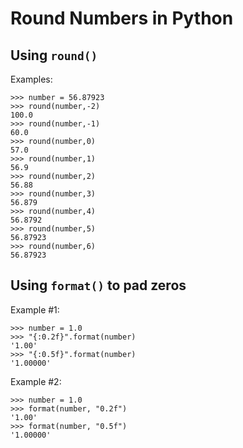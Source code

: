 # Round Numbers in Python

## Using `round()`
Examples:
```
>>> number = 56.87923
>>> round(number,-2)
100.0
>>> round(number,-1)
60.0
>>> round(number,0)
57.0
>>> round(number,1)
56.9
>>> round(number,2)
56.88
>>> round(number,3)
56.879
>>> round(number,4)
56.8792
>>> round(number,5)
56.87923
>>> round(number,6)
56.87923
```

## Using `format()` to pad zeros
Example #1:
```
>>> number = 1.0
>>> "{:0.2f}".format(number)
'1.00'
>>> "{:0.5f}".format(number)
'1.00000'
```

Example #2:
```
>>> number = 1.0
>>> format(number, "0.2f")
'1.00'
>>> format(number, "0.5f")
'1.00000'
```
